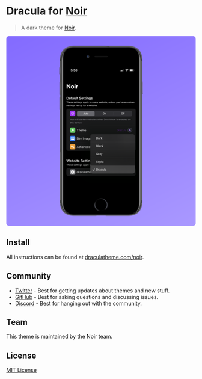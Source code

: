 # Dracula for [Noir](https://getnoir.app)

> A dark theme for [Noir](https://getnoir.app).

![Screenshot](./screenshot.png)

## Install

All instructions can be found at [draculatheme.com/noir](https://draculatheme.com/noir).

## Community

* [Twitter](https://twitter.com/draculatheme) - Best for getting updates about themes and new stuff.
* [GitHub](https://github.com/dracula/dracula-theme/discussions) - Best for asking questions and discussing issues.
* [Discord](https://draculatheme.com/discord-invite) - Best for hanging out with the community.

## Team

This theme is maintained by the Noir team.

## License

[MIT License](./LICENSE)